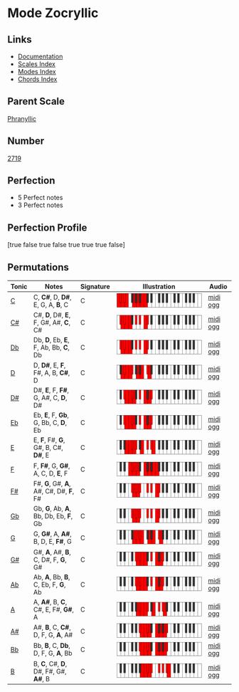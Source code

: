 # Mode Zocryllic

## Links

- [Documentation](index.md)
- [Scales Index](Scales.md)
- [Modes Index](Modes.md)
- [Chords Index](Chords.md)

## Parent Scale

[Phranyllic](ScalePhranyllic.md)

## Number

[2719](https://ianring.com/musictheory/scales/2719)

## Perfection

- 5 Perfect notes
- 3 Perfect notes

## Perfection Profile

[true false true false true true true false]

## Permutations

| Tonic | Notes | Signature | Illustration | Audio |
|-------|-------|-----------|--------------|-------|
| [C](ModeCNaturalZocryllic.md) | C, **C#**, D, **D#**, E, G, A, **B**, C | C | ![CNaturalZocryllic](ModeCNaturalZocryllic.png) | [midi](ModeCNaturalZocryllic.mid) [ogg](ModeCNaturalZocryllic.ogg) |
| [C#](ModeCSharpZocryllic.md) | C#, **D**, D#, **E**, F, G#, A#, **C**, C# | C | ![CSharpZocryllic](ModeCSharpZocryllic.png) | [midi](ModeCSharpZocryllic.mid) [ogg](ModeCSharpZocryllic.ogg) |
| [Db](ModeDFlatZocryllic.md) | Db, **D**, Eb, **E**, F, Ab, Bb, **C**, Db | C | ![DFlatZocryllic](ModeDFlatZocryllic.png) | [midi](ModeDFlatZocryllic.mid) [ogg](ModeDFlatZocryllic.ogg) |
| [D](ModeDNaturalZocryllic.md) | D, **D#**, E, **F**, F#, A, B, **C#**, D | C | ![DNaturalZocryllic](ModeDNaturalZocryllic.png) | [midi](ModeDNaturalZocryllic.mid) [ogg](ModeDNaturalZocryllic.ogg) |
| [D#](ModeDSharpZocryllic.md) | D#, **E**, F, **F#**, G, A#, C, **D**, D# | C | ![DSharpZocryllic](ModeDSharpZocryllic.png) | [midi](ModeDSharpZocryllic.mid) [ogg](ModeDSharpZocryllic.ogg) |
| [Eb](ModeEFlatZocryllic.md) | Eb, **E**, F, **Gb**, G, Bb, C, **D**, Eb | C | ![EFlatZocryllic](ModeEFlatZocryllic.png) | [midi](ModeEFlatZocryllic.mid) [ogg](ModeEFlatZocryllic.ogg) |
| [E](ModeENaturalZocryllic.md) | E, **F**, F#, **G**, G#, B, C#, **D#**, E | C | ![ENaturalZocryllic](ModeENaturalZocryllic.png) | [midi](ModeENaturalZocryllic.mid) [ogg](ModeENaturalZocryllic.ogg) |
| [F](ModeFNaturalZocryllic.md) | F, **F#**, G, **G#**, A, C, D, **E**, F | C | ![FNaturalZocryllic](ModeFNaturalZocryllic.png) | [midi](ModeFNaturalZocryllic.mid) [ogg](ModeFNaturalZocryllic.ogg) |
| [F#](ModeFSharpZocryllic.md) | F#, **G**, G#, **A**, A#, C#, D#, **F**, F# | C | ![FSharpZocryllic](ModeFSharpZocryllic.png) | [midi](ModeFSharpZocryllic.mid) [ogg](ModeFSharpZocryllic.ogg) |
| [Gb](ModeGFlatZocryllic.md) | Gb, **G**, Ab, **A**, Bb, Db, Eb, **F**, Gb | C | ![GFlatZocryllic](ModeGFlatZocryllic.png) | [midi](ModeGFlatZocryllic.mid) [ogg](ModeGFlatZocryllic.ogg) |
| [G](ModeGNaturalZocryllic.md) | G, **G#**, A, **A#**, B, D, E, **F#**, G | C | ![GNaturalZocryllic](ModeGNaturalZocryllic.png) | [midi](ModeGNaturalZocryllic.mid) [ogg](ModeGNaturalZocryllic.ogg) |
| [G#](ModeGSharpZocryllic.md) | G#, **A**, A#, **B**, C, D#, F, **G**, G# | C | ![GSharpZocryllic](ModeGSharpZocryllic.png) | [midi](ModeGSharpZocryllic.mid) [ogg](ModeGSharpZocryllic.ogg) |
| [Ab](ModeAFlatZocryllic.md) | Ab, **A**, Bb, **B**, C, Eb, F, **G**, Ab | C | ![AFlatZocryllic](ModeAFlatZocryllic.png) | [midi](ModeAFlatZocryllic.mid) [ogg](ModeAFlatZocryllic.ogg) |
| [A](ModeANaturalZocryllic.md) | A, **A#**, B, **C**, C#, E, F#, **G#**, A | C | ![ANaturalZocryllic](ModeANaturalZocryllic.png) | [midi](ModeANaturalZocryllic.mid) [ogg](ModeANaturalZocryllic.ogg) |
| [A#](ModeASharpZocryllic.md) | A#, **B**, C, **C#**, D, F, G, **A**, A# | C | ![ASharpZocryllic](ModeASharpZocryllic.png) | [midi](ModeASharpZocryllic.mid) [ogg](ModeASharpZocryllic.ogg) |
| [Bb](ModeBFlatZocryllic.md) | Bb, **B**, C, **Db**, D, F, G, **A**, Bb | C | ![BFlatZocryllic](ModeBFlatZocryllic.png) | [midi](ModeBFlatZocryllic.mid) [ogg](ModeBFlatZocryllic.ogg) |
| [B](ModeBNaturalZocryllic.md) | B, **C**, C#, **D**, D#, F#, G#, **A#**, B | C | ![BNaturalZocryllic](ModeBNaturalZocryllic.png) | [midi](ModeBNaturalZocryllic.mid) [ogg](ModeBNaturalZocryllic.ogg) |
